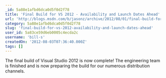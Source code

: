 ```yaml
---
_id: 5a88e1afbd6dca0d5f0d2f78
title: 'Final Build for VS 2012 - Availability and Launch Dates Ahead'
url: 'http://blogs.msdn.com/b/jasonz/archive/2012/08/01/final-build-for-vs-2012-availability-and-launch-dates-ahead.aspx'
category: 5a88e1afbd6dca0d5f0d2f78
slug: 'final-build-for-vs-2012-availability-and-launch-dates-ahead'
user_id: 5a83ce59d6eb0005c4ecda2c
username: 'bill-s'
createdOn: '2012-08-03T07:36:40.000Z'
tags: []
---
```


The final build of Visual Studio 2012 is now complete! The engineering team is finished and is now preparing the build for our numerous distribution channels.
